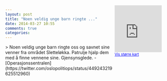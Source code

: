 ```yaml
---
layout: post
title: "Noen veldig unge barn ringte ..."
date: 2014-03-27 10:55
comments: true
categories: 
---
```

<div style="float:right; margin:5px; position:relative;top:-130px;"><iframe width="150" height="150" frameborder="0" scrolling="no" marginheight="0" marginwidth="0" src="http://maps.google.com/maps?q=Slettel%F8kka,+Oslo&hl=no&t=m&z=14&output=embed&iwloc=&"></iframe><br/><small><a href="http://maps.google.com/maps?q=Slettel%F8kka,+Oslo&hl=no&t=m&z=14&source=embed&iwloc=A" style="color:#0000FF;text-align:left" target="_new">Vis st&oslash;rre kart</a></small></div>
> Noen veldig unge barn ringte oss og savnet sine venner fra området Sletteløkka. Patrulje hjalp dem med å finne vennene sine. Gjensynsglede.
- [Operasjonssentralen](https://twitter.com/oslopolitiops/status/449243219625512960)
